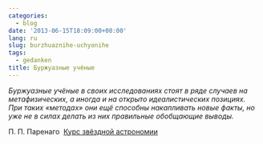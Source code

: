 ```yaml
---
categories:
  - blog
date: '2013-06-15T18:09:00+00:00'
lang: ru
slug: burzhuaznihe-uchyonihe
tags:
  - gedanken
title: Буржуазные учёные
---
```



_Буржуазные учёные в своих исследованиях стоят в ряде случаев на метафизических, а иногда и на открыто идеалистических позициях. При таких «методах» они ещё способны накапливать новые факты, но уже не в силах делать из них правильные обобщающие выводы._

П. П. Паренаго  [Курс звёздной астрономии](http://astro-archive.prao.ru/books/showBook.php?idBook=358)
